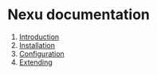 # Nexu documentation #

1. [Introduction](introduction.md "Introduction")
2. [Installation](installation.md)
3. [Configuration](configuration.md)
3. [Extending](extending.md "Extending")
